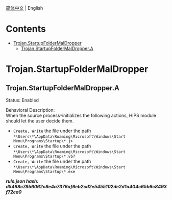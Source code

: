 


  
[简体中文](README.md) | English  
  

Contents
========

* [Trojan.StartupFolderMalDropper](#trojanstartupfoldermaldropper)
	* [Trojan.StartupFolderMalDropper.A](#trojanstartupfoldermaldroppera)

# Trojan.StartupFolderMalDropper

## Trojan.StartupFolderMalDropper.A
  
Status: Enabled

Behavioral Description:   
When the source process`*`initializes the following actions, HIPS module should let the user decide them.
- `Create, Write` the file under the path `*\Users\*\AppData\Roaming\Microsoft\Windows\Start Menu\Programs\Startup\*.j>`
- `Create, Write` the file under the path `*\Users\*\AppData\Roaming\Microsoft\Windows\Start Menu\Programs\Startup\*.vb?`
- `Create, Write` the file under the path `*\Users\*\AppData\Roaming\Microsoft\Windows\Start Menu\Programs\Startup\*.exe`
  
***rule.json hash: d5498c78b6062c8e4a7376af6eb2cd2e5455102de2d1a404c65b6c8493f72ea0***